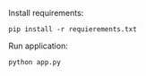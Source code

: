 Install requirements:
```
pip install -r requierements.txt
```
Run application:
```
python app.py
```
